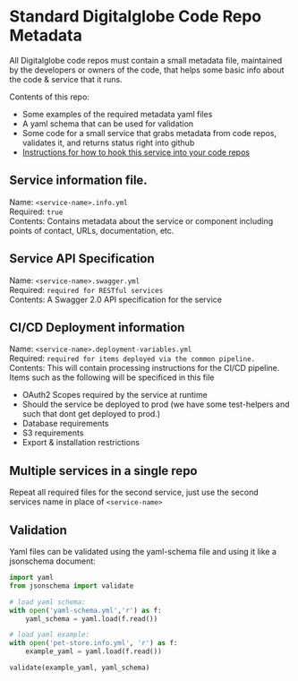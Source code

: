 # Standard Digitalglobe Code Repo Metadata

All Digitalglobe code repos must contain a small metadata file, maintained by the developers or owners of the code, that helps some basic info about the code & service that it runs.

Contents of this repo:

* Some examples of the required metadata yaml files
* A yaml schema that can be used for validation
* Some code for a small service that grabs metadata from code repos, validates it, and returns status right into github
* [Instructions for how to hook this service into your code repos](./docs/setup.md)



## Service information file.
Name: ```<service-name>.info.yml``` <br>
Required: ```true```<br>
Contents:  Contains metadata about the service or component including points of contact, URLs, documentation, etc.<br>

## Service API Specification
Name: ```<service-name>.swagger.yml``` <br>
Required: ```required for RESTful services```<br>
Contents:  A Swagger 2.0 API specification for the service<br>

## CI/CD Deployment information
Name: ```<service-name>.deployment-variables.yml```<br>
Required: ```required for items deployed via the common pipeline.```<br>
Contents: This will contain processing instructions for the CI/CD pipeline. <br> 
Items such as the following will be specificed in this file
* OAuth2 Scopes required by the service at runtime
* Should the service be deployed to prod (we have some test-helpers and such that dont get deployed to prod.)
* Database requirements
* S3 requirements
* Export & installation restrictions


## Multiple services in a single repo
Repeat all required files for the second service, just use the second services name in place of ```<service-name>```

## Validation
Yaml files can be validated using the yaml-schema file and using it like a jsonschema document:

```python
import yaml
from jsonschema import validate

# load yaml schema:
with open('yaml-schema.yml','r') as f:
    yaml_schema = yaml.load(f.read())

# load yaml example:
with open('pet-store.info.yml', 'r') as f:
    example_yaml = yaml.load(f.read())

validate(example_yaml, yaml_schema)
```
